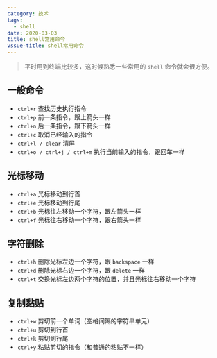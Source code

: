 ```yaml
---
category: 技术
tags:
  - shell
date: 2020-03-03
title: shell常用命令
vssue-title: shell常用命令
---
```


> 平时用到终端比较多，这时候熟悉一些常用的 `shell` 命令就会很方便。

<!-- more -->

## 一般命令

- `ctrl+r` 查找历史执行指令
- `ctrl+p` 前一条指令，跟上箭头一样
- `ctrl+n` 后一条指令，跟下箭头一样
- `ctrl+c` 取消已经输入的指令
- `ctrl+l / clear` 清屏
- `ctrl+o / ctrl+j / ctrl+m` 执行当前输入的指令，跟回车一样

## 光标移动

- `ctrl+a` 光标移动到行首
- `ctrl+e` 光标移动到行尾
- `ctrl+b` 光标往左移动一个字符，跟左箭头一样
- `ctrl+f` 光标往右移动一个字符，跟右箭头一样

## 字符删除

- `ctrl+h` 删除光标左边一个字符，跟 `backspace` 一样
- `ctrl+d` 删除光标右边一个字符，跟 `delete` 一样
- `ctrl+t` 交换光标左边两个字符的位置，并且光标往右移动一个字符

## 复制黏贴

- `ctrl+w` 剪切前一个单词（空格间隔的字符串单元）
- `ctrl+u` 剪切到行首
- `ctrl+k` 剪切到行尾
- `ctrl+y` 粘贴剪切的指令（和普通的粘贴不一样）
